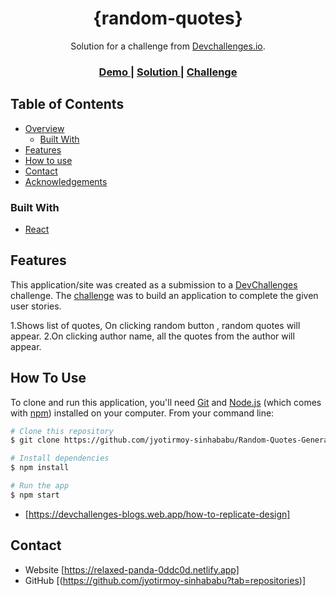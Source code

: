 <h1 align="center">{random-quotes}</h1>

<div align="center">
   Solution for a challenge from  <a href="http://devchallenges.io" target="_blank">Devchallenges.io</a>.
</div>

<div align="center">
  <h3>
    <a href="https://relaxed-panda-0ddc0d.netlify.app">
      Demo
    </a>
    <span> | </span>
    <a href="https://github.com/jyotirmoy-sinhababu/Random-Quotes-Generator">
      Solution
    </a>
    <span> | </span>
    <a href="https://devchallenges.io/challenges/8Y3J4ucAMQpSnYTwwWW8">
      Challenge
    </a>
  </h3>
</div>

<!-- TABLE OF CONTENTS -->

## Table of Contents

- [Overview](#overview)
  - [Built With](#built-with)
- [Features](#features)
- [How to use](#how-to-use)
- [Contact](#contact)
- [Acknowledgements](#acknowledgements)

### Built With

<!--I build this project using react-->

- [React](https://reactjs.org/)

## Features

<!-- List the features :) -->

This application/site was created as a submission to a [DevChallenges](https://devchallenges.io/challenges) challenge. The [challenge](https://devchallenges.io/challenges/8Y3J4ucAMQpSnYTwwWW8) was to build an application to complete the given user stories.

1.Shows list of quotes, On clicking random button , random quotes will appear.
2.On clicking author name, all the quotes from the author will appear.

## How To Use

<!-- For example: -->

To clone and run this application, you'll need [Git](https://git-scm.com) and [Node.js](https://nodejs.org/en/download/) (which comes with [npm](http://npmjs.com)) installed on your computer. From your command line:

```bash
# Clone this repository
$ git clone https://github.com/jyotirmoy-sinhababu/Random-Quotes-Generator

# Install dependencies
$ npm install

# Run the app
$ npm start
```

- [https://devchallenges-blogs.web.app/how-to-replicate-design]

## Contact

- Website [https://relaxed-panda-0ddc0d.netlify.app]
- GitHub [(https://github.com/jyotirmoy-sinhababu?tab=repositories)]
